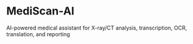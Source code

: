 # MediScan-AI
AI-powered medical assistant for X-ray/CT analysis, transcription, OCR, translation, and reporting
